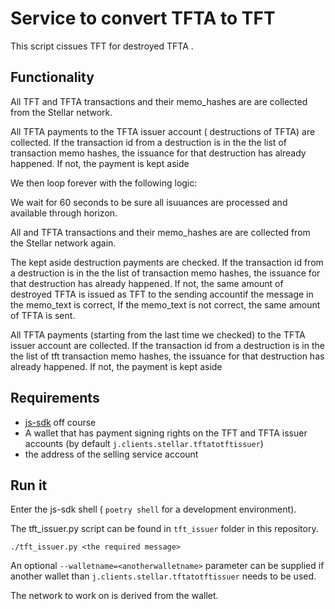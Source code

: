 # Service to convert TFTA to TFT

This script cissues TFT for destroyed TFTA .

## Functionality

All TFT and TFTA transactions and their memo_hashes are are collected from the Stellar network.

All TFTA payments to the TFTA issuer account ( destructions of TFTA) are collected.
If the transaction id from a destruction is in the the list of transaction memo hashes, the issuance for that destruction has already happened. If not, the payment is kept aside

We then loop forever with the following logic:

We wait for 60 seconds to be sure all isuuances are processed and available through horizon.

All and TFTA transactions and their memo_hashes are are collected from the Stellar network again.

The kept aside destruction payments are checked.
If  the transaction id from a destruction is in the the list of  transaction memo hashes, the issuance for that destruction has already happened.
If not, the same amount of destroyed TFTA is issued as TFT to the sending accountif the message in the memo_text is correct, If the memo_text is not correct, the same amount of TFTA is sent.

All TFTA payments (starting from the last time we checked)  to the TFTA issuer account are collected.
If the transaction id from a destruction is in the the list of tft transaction memo hashes, the issuance for that destruction has already happened. If not, the payment is kept aside

## Requirements

- [js-sdk](https://github.com/threefoldtech/js-sdk) off course
- A wallet that has payment signing rights on the TFT and TFTA issuer accounts (by default `j.clients.stellar.tftatotftissuer`)
- the address of the selling service account

## Run it

Enter the js-sdk shell ( `poetry shell` for a development environment).

The tft_issuer.py script can be found in `tft_issuer` folder in this repository.

`./tft_issuer.py <the required message>`

An optional `--walletname=<anotherwalletname>` parameter can be supplied if another wallet than `j.clients.stellar.tftatotftissuer` needs to be used.

The network to work on is derived from the wallet.
